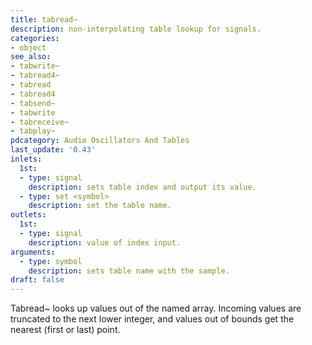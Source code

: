 ```yaml
---
title: tabread~
description: non-interpolating table lookup for signals.
categories:
- object
see_also:
- tabwrite~
- tabread4~
- tabread
- tabread4
- tabsend~
- tabwrite
- tabreceive~
- tabplay~
pdcategory: Audio Oscillators And Tables
last_update: '0.43'
inlets:
  1st:
  - type: signal
    description: sets table index and output its value.
  - type: set <symbol>
    description: set the table name.
outlets:
  1st:
  - type: signal
    description: value of index input.
arguments:
  - type: symbol
    description: sets table name with the sample.
draft: false
---
```

Tabread~ looks up values out of the named array. Incoming values are truncated to the next lower integer, and values out of bounds get the nearest (first or last) point.
